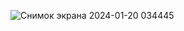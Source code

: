 ![Снимок экрана 2024-01-20 034445](https://github.com/GinGIIII/-/assets/146040392/11020c52-b548-419d-8764-21d1084bf362)
